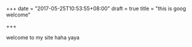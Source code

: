 +++
date = "2017-05-25T10:53:55+08:00"
draft = true
title = "this is goog welcome"

+++

welcome to my site haha yaya
